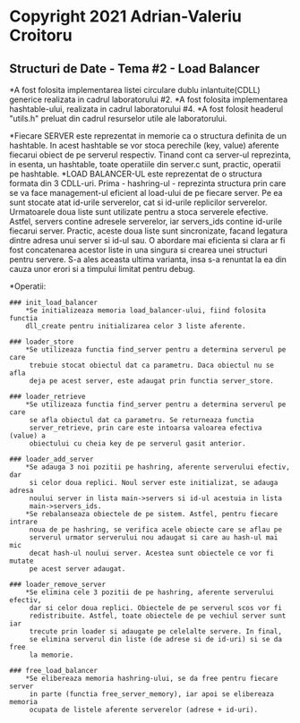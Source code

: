 # Copyright 2021 Adrian-Valeriu Croitoru

## Structuri de Date - Tema #2 - Load Balancer


*A fost folosita implementarea listei circulare dublu inlantuite(CDLL) generice
 realizata in cadrul laboratorului #2.
*A fost folosita implementarea hashtable-ului,
 realizata in cadrul laboratorului #4.
*A fost folosit headerul "utils.h" preluat din cadrul resurselor utile ale
 laboratorului.


*Fiecare SERVER este reprezentat in memorie ca o structura definita de
 un hashtable. In acest hashtable se vor stoca perechile (key, value)
 aferente fiecarui obiect de pe serverul respectiv. Tinand cont ca server-ul
 reprezinta, in esenta, un hashtable, toate operatiile din server.c sunt,
 practic, operatii pe hashtable.
*LOAD BALANCER-UL este reprezentat de o structura formata din 3 CDLL-uri.
 Prima - hashring-ul - reprezinta structura prin care se va face management-ul
 eficient al load-ului de pe fiecare server. Pe ea sunt stocate atat id-urile
 serverelor, cat si id-urile replicilor serverelor.
 Urmatoarele doua liste sunt utilizate pentru a stoca serverele efective.
 Astfel, servers contine adresele serverelor, iar servers_ids contine id-urile
 fiecarui server. Practic, aceste doua liste sunt sincronizate, facand legatura
 dintre adresa unui server si id-ul sau. O abordare mai eficienta si clara
 ar fi fost concatenarea acestor liste in una singura si crearea unei structuri
 pentru servere. S-a ales aceasta ultima varianta, insa s-a renuntat la ea
 din cauza unor erori si a timpului limitat pentru debug.


*Operatii:

 	### init_load_balancer
 		*Se initializeaza memoria load_balancer-ului, fiind folosita functia
 		dll_create pentru initializarea celor 3 liste aferente.

	### loader_store
		*Se utilizeaza functia find_server pentru a determina serverul pe care
		 trebuie stocat obiectul dat ca parametru. Daca obiectul nu se afla
		 deja pe acest server, este adaugat prin functia server_store.

	### loader_retrieve
		*Se utilizeaza functia find_server pentru a determina serverul pe care
		 se afla obiectul dat ca parametru. Se returneaza functia
		 server_retrieve, prin care este intoarsa valoarea efectiva (value) a
		 obiectului cu cheia key de pe serverul gasit anterior.

	### loader_add_server
		*Se adauga 3 noi pozitii pe hashring, aferente serverului efectiv, dar
		 si celor doua replici. Noul server este initializat, se adauga adresa
		 noului server in lista main->servers si id-ul acestuia in lista
		 main->servers_ids.
		*Se rebalanseaza obiectele de pe sistem. Astfel, pentru fiecare intrare
		 noua de pe hashring, se verifica acele obiecte care se aflau pe
		 serverul urmator serverului nou adaugat si care au hash-ul mai mic
		 decat hash-ul noului server. Acestea sunt obiectele ce vor fi mutate
		 pe acest server adaugat.

	### loader_remove_server
		*Se elimina cele 3 pozitii de pe hashring, aferente serverului efectiv,
		 dar si celor doua replici. Obiectele de pe serverul scos vor fi
		 redistribuite. Astfel, toate obiectele de pe vechiul server sunt iar
		 trecute prin loader si adaugate pe celelalte servere. In final,
		 se elimina serverul din liste (de adrese si de id-uri) si se da free
		 la memorie.

	### free_load_balancer
		*Se elibereaza memoria hashring-ului, se da free pentru fiecare server
		 in parte (functia free_server_memory), iar apoi se elibereaza memoria
		 ocupata de listele aferente serverelor (adrese + id-uri).
